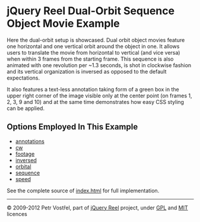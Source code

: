 jQuery Reel Dual-Orbit Sequence Object Movie Example
====================================================

Here the dual-orbit setup is showcased. Dual orbit object movies feature
one horizontal and one vertical orbit around the object in one. It allows
users to translate the movie from horizontal to vertical (and vice versa)
when within 3 frames from the starting frame. This sequence is also
animated with one revolution per ~1.3 seconds, is shot in clockwise
fashion and its vertical organization is inversed as opposed to the
default expectations.

It also features a text-less annotation taking form of a green box in
the upper right corner of the image visible only at the center point (on
frames 1, 2, 3, 9 and 10) and at the same time demonstrates how easy CSS
styling can be applied.

Options Employed In This Example
--------------------------------

- [annotations](http://jquery.vostrel.cz/reel#annotations)
- [cw](http://jquery.vostrel.cz/reel#cw)
- [footage](http://jquery.vostrel.cz/reel#footage)
- [inversed](http://jquery.vostrel.cz/reel#inversed)
- [orbital](http://jquery.vostrel.cz/reel#orbital)
- [sequence](http://jquery.vostrel.cz/reel#sequence)
- [speed](http://jquery.vostrel.cz/reel#speed)

See the complete source of [index.html](index.html) for full
implementation.

---
&copy; 2009-2012 Petr Vostřel, part of [jQuery Reel][reel] project, under [GPL][GPL] and [MIT][MIT] licences



[reel]:http://jquery.vostrel.cz/reel
[GPL]:http://opensource.org/licenses/GPL-2.0
[MIT]:http://opensource.org/licenses/MIT
